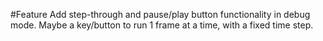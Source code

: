 #Feature
Add step-through and pause/play button functionality in debug mode. Maybe a key/button to run 1 frame at a time, with a fixed time step.